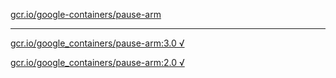 [gcr.io/google-containers/pause-arm](https://hub.docker.com/r/anjia0532/pause-arm/tags/) 

----
[gcr.io/google_containers/pause-arm:3.0 √](https://hub.docker.com/r/anjia0532/pause-arm/tags/)

[gcr.io/google_containers/pause-arm:2.0 √](https://hub.docker.com/r/anjia0532/pause-arm/tags/)


